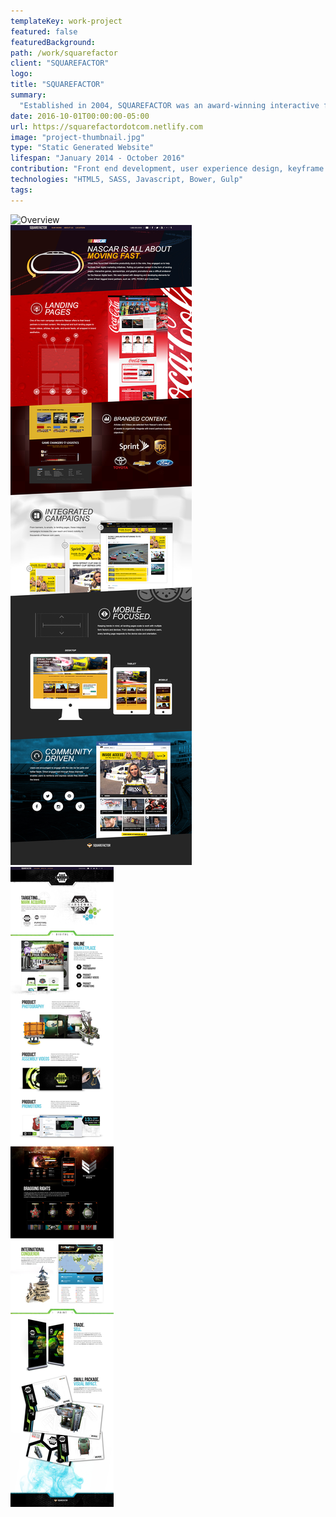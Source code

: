 ```yaml
---
templateKey: work-project
featured: false
featuredBackground:
path: /work/squarefactor
client: "SQUAREFACTOR"
logo:
title: "SQUAREFACTOR"
summary:
  "Established in 2004, SQUAREFACTOR was an award-winning interactive firm, consisting of a team of highly skilled design and development professionals, located just outside Orlando, FL. We focused on crafting unique user experiences and engaging interactions with devices, products, brands, environments, and more."
date: 2016-10-01T00:00:00-05:00
url: https://squarefactordotcom.netlify.com
image: "project-thumbnail.jpg"
type: "Static Generated Website"
lifespan: "January 2014 - October 2016"
contribution: "Front end development, user experience design, keyframe css animations, background video"
technologies: "HTML5, SASS, Javascript, Bower, Gulp"
tags:
---
```

![Overview](https://static1.squarespace.com/static/56aff5e61a5203d11aa1a29d/t/56bbe046cf80a130c33d3e0f/1455153231316/?format=2500w)  
![NASCAR](nascar.jpg)  
![WARSENAL](warsenal.jpg)
